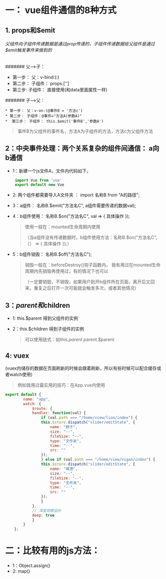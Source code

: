 # 一： vue组件通信的8种方式 #

## 	1. props和$emit

###### 父组件向子组件传递数据是通过prop传递的，子组件传递数据给父组件是通过$emit触发事件来做到的

####### 父——>子：

* 第一步： 父：v-bind:(:)  
* 第二步： 子组件： props:[''] 
* 第三步: 子组件： 直接使用(和data里面属性一样)

 ####### 子——>父： 

    * 第一步： 父：v-on:(@事件B = '方法c') 
    * 第二步： 子组件：@事件="方法A(参数A)" 
    *  第三步： 子组件： this.$emit('事件B','参数A')        

> 事件B为父组件的事件名，方法A为子组件的方法，方法c为父组件方法

## 2：中央事件处理：两个关系复杂的组件间通信： a向b通信

* 1：新建一个js文件A，文件内代码如下，

  ```javascript
   import Vue from 'vue'
   export default new Vue
  ```

* 2: 两个组件都需要导入A文件夹 ： import 名称B from "A的路径";

* 3：a组件：    名称B.$emit("方法名C", a组件需要传递的数据val);

* 4：b组件使用： 名称B.$on("方法名C", val => { 具体操作 });

  > 使用一般在：mounted生命周期内使用
  >
  > （当a组件没有传递数据时，b组件使用方法：名称B.$on("方法名C", （） => { 具体操作 });）

* 5：b组件销毁： 名称B.$off("方法名C");

  > 销毁一般在：beforeDestroy()钩子函数内，  我有用过在mounted生命周期内先销毁再使用过，有的情况下也可以
  >
  > （一定要销毁，不销毁，如果用户到开b组件所在页面，离开后又回来，重复之后打开一次可能就会触发多次，或者其他情况）

## 3：$parent和$children

* 1: this.$parent  得到父组件的实例

* 2：this.$children 得到子组件的实例

  > 可以使用链式：如this.$parent.$parent.$parent 

## 4: vuex

(vuex内储存的数据在页面刷新的时候会跟着刷新，所以有些时候可以配合缓存或者watch使用)

> 例如我用过最实用的技巧：在App.vue内使用

```javascript
export default {
        name: "app",
        watch: {
            $route: {
            handler: function(val) {
                if (val.path === "/home/view/lion/index") {
                this.$store.dispatch("slider/editState", {
                    name: "狮子",
                    size: "--",
                    fileSize: "--",
                    type: "文件夹",
                    time: "--",
                    src: ""
                });
                } else if (val.path === "/home/view/vigan/index") {
                this.$store.dispatch("slider/editState", {
                    name: "维港",
                    size: "--",
                    fileSize: "--",
                    type: "文件夹",
                    time: "--",
                    src: ""
                });
                }
            },
            // 深度观察监听
            deep: true
            }
        }
    };
```

# 二：比较有用的js方法：

* 1：Object.assign()
* 2: map()

